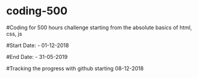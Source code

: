 # coding-500

#Coding for 500 hours challenge starting from the absolute basics of html, css, js

#Start Date: - 01-12-2018

#End Date: - 31-05-2019

#Tracking the progress with github starting 08-12-2018
